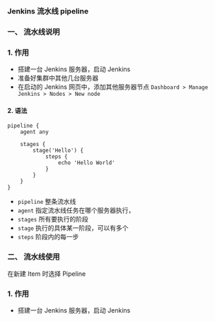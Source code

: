 ### Jenkins 流水线 pipeline
### 一、 流水线说明
### 1. 作用
* 搭建一台 Jenkins 服务器，启动 Jenkins
* 准备好集群中其他几台服务器
* 在启动的 Jenkins 网页中，添加其他服务器节点 `Dashboard > Manage Jenkins > Nodes > New node`

#### 2. 语法
```
pipeline {
    agent any

    stages {
        stage('Hello') {
            steps {
                echo 'Hello World'
            }
        }
    }
}
```

* `pipeline` 整条流水线
* `agent`    指定流水线任务在哪个服务器执行，
* `stages`   所有要执行的阶段
* `stage`    执行的具体某一阶段，可以有多个
* `steps`    阶段内的每一步



### 二、 流水线使用
在新建 Item 时选择 Pipeline

### 1. 作用
* 搭建一台 Jenkins 服务器，启动 Jenkins
